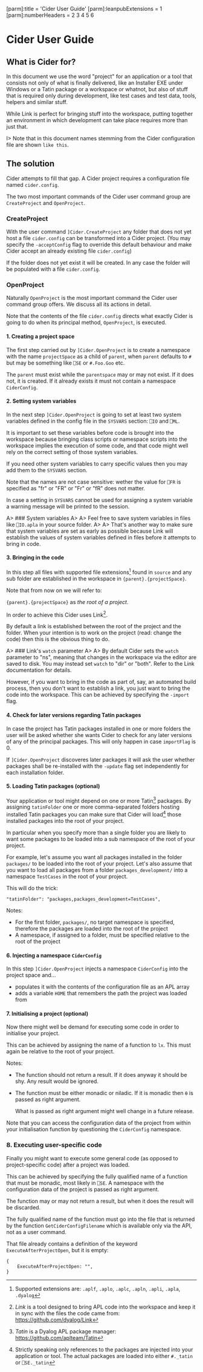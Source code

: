 [parm]:title             = 'Cider User Guide'
[parm]:leanpubExtensions = 1
[parm]:numberHeaders     = 2 3 4 5 6




# Cider User Guide

## What is Cider for?

In this document we use the word "project" for an application or a tool that consists not only of what is  finally delivered, like an Installer EXE under Windows or a Tatin package or a workspace or whatnot, but also of stuff that is required only during development, like test cases and test data, tools, helpers and similar stuff.

While Link is perfect for bringing stuff into the workspace, putting together an environment in which development can take place requires more than just that.

I> Note that in this document names stemming from the Cider configuration file are shown `like this`.

## The solution

Cider attempts to fill that gap. A Cider project requires a configuration file named `cider.config`. 

The two most important commands of the Cider user command group are `CreateProject` and `OpenProject`.

### CreateProject

With the user command `]Cider.CreateProject` any folder that does not yet host a file `cider.config` can be transformed into a Cider project. (You may specify the `-acceptConfig` flag to override this default behaviour and make Cider accept an already existing file `cider.config`)

If the folder does not yet exist it will be created. In any case the folder will be populated with a file `cider.config`.

### OpenProject

Naturally `OpenProject` is the most important command the Cider user command group offers. We discuss all its actions in detail.

Note that the  contents of the file `cider.config` directs what exactly Cider is going to do when its principal method, `OpenProject`, is executed.

#### 1. Creating a project space

The first step carried out by `]Cider.OpenProject` is to create a namespace with the name `projectSpace` as a child of `parent`, when `parent` defaults to `#` but may be something like `⎕SE` or `#.Foo.Goo` etc.

The `parent` must exist while the `parentspace` may or may not exist. If it does not, it is created. If it already exists it must not contain a namespace `CiderConfig`.

#### 2. Setting system variables

In the next step `]Cider.OpenProject` is going to set at least two system variables defined in the config file in the `SYSVARS` section: `⎕IO` and `⎕ML`.

It is important to set these variables before code is brought into the workspace because bringing class scripts or namespace scripts into the workspace implies the execution of some code, and that code might well rely on the correct setting of those system variables.

If you need other system variables to carry specific values then you may add them to the `SYSVARS` section. 

Note that the names are not case sensitive: wether the value for `⎕FR` is specified as  "fr" or "FR" or "Fr" or "fR" does not matter.

In case a setting in `SYSVARS` cannot be used for assigning a system variable a warning message will be printed to the session.

A> ### System variables
A>
A> Feel free to save system variables in files like `⎕IO.apla` in your source folder. 
A>
A> That's another way to make sure that system variables are set as early as possible because Link will establish the values of system variables defined in files before it attempts to bring in code.


#### 3. Bringing in the code

In this step all files with supported file extensions[^extensions] found in `source` and any sub folder are established in the workspace in `{parent}.{projectSpace}`.

Note that from now on we will refer to:

`{parent}.{projectSpace}` as _the root of a project_.

In order to achieve this Cider uses Link[^link]. 

By default a link is established between the root of the project and the folder. When your intention is to work on the project (read: change the code) then this is the obvious thing to do.

A> ### Link's `watch` parameter
A>
A> By default Cider sets the `watch` parameter to "ns", meaning that changes in the workspace via the editor are saved to disk. You may instead set `watch` to "dir" or "both". Refer to the Link documentation for details.


However, if you want to bring in the code as part of, say, an automated build process, then you don't want to establish a link, you just want to bring the code into the workspace. This can be achieved by specifying the `-import` flag.


#### 4. Check for later versions regarding Tatin packages

In case the project has Tatin packages installed in one or more folders the user will be asked whether she wants Cider to check for any later versions of any of the principal packages. This will only happen in case `importFlag` is 0.

If `]Cider.OpenProject` discoveres later packages it will ask the user whether packages shall be re-installed with the `-update` flag set independently for each installation folder.


#### 5. Loading Tatin packages (optional)
 
Your application or tool might depend on one or more Tatin[^tatin] packages. By assigning `tatinFolder` one or more comma-separated folders hosting installed Tatin packages you can make sure that Cider will load[^load_tatin_pkgs] those installed packages into the root of your project.

In particular when you specify more than a single folder you are likely to want some packages to be loaded into a sub namespace of the root of your project.

For example, let's assume you want all packages installed in the folder `packages/` to be loaded into the root of your project. Let's also assume that you want to load all packages from a folder `packages_development/` into a namespace `TestCases` in the root of your project.

This will do the trick:

```
"tatinFolder": "packages,packages_development=TestCases",

```

Notes:
* For the first folder, `packages/`, no target namespace is specified, therefore the packages are loaded into the root of the project
* A namespace, if assigned to a folder, must be specified relative to the root of the project


#### 6. Injecting a namespace `CiderConfig`

In this step `]Cider.OpenProject` injects a namespace `CiderConfig` into the project space and...

* populates it with the contents of the configuration file as an APL array
* adds a variable `HOME` that remembers the path the project was loaded from


#### 7. Initialising a project (optional)

Now there might well be demand for executing some code in order to initialise your project.

This can be achieved by assigning the name of a function to `lx`. This must again be relative to the root of your project.

Notes:

* The function should not return a result. If it does anyway it should be shy. Any result would be ignored.
* The function must be either monadic or niladic. If it is monadic then `⍬` is passed as right argument.

  What is passed as right argument might well change in a future release.

Note that you can access the configuration data of the project from within your initialisation function by questioning the `CiderConfig` namespace.

### 8. Executing user-specific code

Finally you might want to execute some general code (as opposed to project-specific code) after a project was loaded.

This can be achieved by specifying the fully qualified name of a function that must be monadic, most likely in `⎕SE`. A namespace with the configuration data of the project is passed as right argument.

The function may or may not return a result, but when it does the result will be discarded.

The fully qualified name of the function must go into the file that is returned by the function `GetCiderConfigFilename` which is available only via the API, not as a user command.

That file already contains a definition of the keyword `ExecuteAfterProjectOpen`, but it is empty:

```
{
    ExecuteAfterProjectOpen: "",
}
```

[^tatin]: _Tatin_ is a Dyalog APL package manager: <https://github.com/aplteam/Tatin>

[^link]: _Link_ is a tool designed to bring APL code into the workspace and keep it in sync with the files the code came from: <https://github.com/dyalog/Link>

[^load_tatin_pkgs]: Strictly speaking only references to the packages are injected into your application or tool. The actual packages are loaded into either `#._tatin` or `⎕SE._tatin`

[^extensions]: Supported extensions are: `.aplf`, `.aplo`, `.aplc`, `.apln`, `.apli`, `.apla`, `.dyalog` 